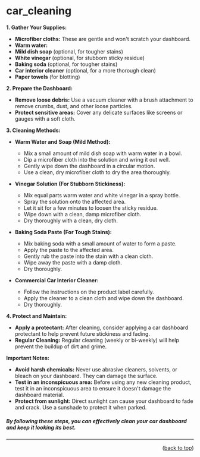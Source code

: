 <a name="topage"></a>

# car_cleaning

**1. Gather Your Supplies:**

* **Microfiber cloths:** These are gentle and won't scratch your dashboard.
* **Warm water:** 
* **Mild dish soap** (optional, for tougher stains)
* **White vinegar** (optional, for stubborn sticky residue)
* **Baking soda** (optional, for tougher stains)
* **Car interior cleaner** (optional, for a more thorough clean)
* **Paper towels** (for blotting)

**2. Prepare the Dashboard:**

* **Remove loose debris:** Use a vacuum cleaner with a brush attachment to remove crumbs, dust, and other loose particles.
* **Protect sensitive areas:** Cover any delicate surfaces like screens or gauges with a soft cloth.

**3. Cleaning Methods:**

* **Warm Water and Soap (Mild Method):**
    * Mix a small amount of mild dish soap with warm water in a bowl. 
    * Dip a microfiber cloth into the solution and wring it out well.
    * Gently wipe down the dashboard in a circular motion.
    * Use a clean, dry microfiber cloth to dry the area thoroughly.

* **Vinegar Solution (For Stubborn Stickiness):**
    * Mix equal parts warm water and white vinegar in a spray bottle.
    * Spray the solution onto the affected area.
    * Let it sit for a few minutes to loosen the sticky residue.
    * Wipe down with a clean, damp microfiber cloth.
    * Dry thoroughly with a clean, dry cloth.

* **Baking Soda Paste (For Tough Stains):**
    * Mix baking soda with a small amount of water to form a paste.
    * Apply the paste to the affected area.
    * Gently rub the paste into the stain with a clean cloth.
    * Wipe away the paste with a damp cloth.
    * Dry thoroughly.

* **Commercial Car Interior Cleaner:**
    * Follow the instructions on the product label carefully. 
    * Apply the cleaner to a clean cloth and wipe down the dashboard.
    * Dry thoroughly.

**4. Protect and Maintain:**

* **Apply a protectant:** After cleaning, consider applying a car dashboard protectant to help prevent future stickiness and fading. 
* **Regular Cleaning:** Regular cleaning (weekly or bi-weekly) will help prevent the buildup of dirt and grime.

**Important Notes:**

* **Avoid harsh chemicals:** Never use abrasive cleaners, solvents, or bleach on your dashboard. They can damage the surface.
* **Test in an inconspicuous area:** Before using any new cleaning product, test it in an inconspicuous area to ensure it doesn't damage the dashboard material.
* **Protect from sunlight:** Direct sunlight can cause your dashboard to fade and crack. Use a sunshade to protect it when parked.

##### By following these steps, you can effectively clean your car dashboard and keep it looking its best.

-----

<p align="right">(<a href="#topage">back to top</a>)</p>
<br/>
<br/>
